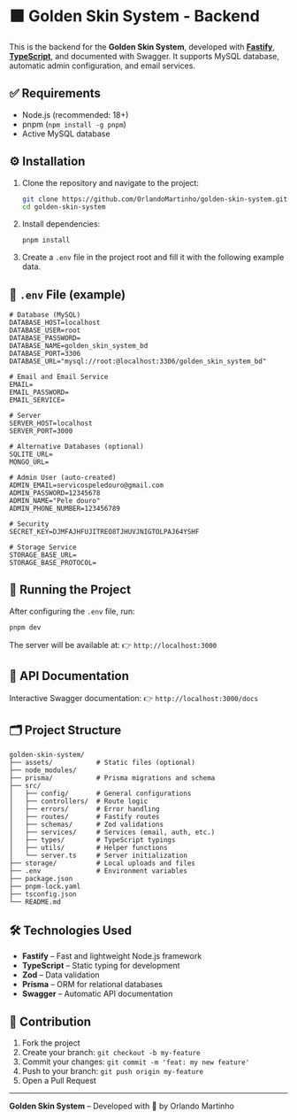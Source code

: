 
# 🟫 Golden Skin System - Backend

This is the backend for the **Golden Skin System**, developed with [**Fastify**](https://www.fastify.io/), [**TypeScript**](https://www.typescriptlang.org/), and documented with Swagger. It supports MySQL database, automatic admin configuration, and email services.

## ✅ Requirements

* Node.js (recommended: 18+)
* pnpm (`npm install -g pnpm`)
* Active MySQL database

## ⚙️ Installation

1. Clone the repository and navigate to the project:

   ```bash
   git clone https://github.com/OrlandoMartinho/golden-skin-system.git
   cd golden-skin-system
   ```

2. Install dependencies:

   ```bash
   pnpm install
   ```

3. Create a `.env` file in the project root and fill it with the following example data.

## 🔐 `.env` File (example)

```env
# Database (MySQL)
DATABASE_HOST=localhost
DATABASE_USER=root
DATABASE_PASSWORD=
DATABASE_NAME=golden_skin_system_bd
DATABASE_PORT=3306
DATABASE_URL="mysql://root:@localhost:3306/golden_skin_system_bd"

# Email and Email Service
EMAIL=
EMAIL_PASSWORD=
EMAIL_SERVICE=

# Server
SERVER_HOST=localhost
SERVER_PORT=3000

# Alternative Databases (optional)
SQLITE_URL=
MONGO_URL=

# Admin User (auto-created)
ADMIN_EMAIL=servicospeledouro@gmail.com
ADMIN_PASSWORD=12345678
ADMIN_NAME="Pele douro"
ADMIN_PHONE_NUMBER=123456789

# Security
SECRET_KEY=DJMFAJHFUJITREO8TJHUVJNIGTOLPAJ64YSHF

# Storage Service
STORAGE_BASE_URL=
STORAGE_BASE_PROTOCOL=
```

## 🚀 Running the Project

After configuring the `.env` file, run:

```bash
pnpm dev
```

The server will be available at:
👉 `http://localhost:3000`

## 📘 API Documentation

Interactive Swagger documentation:
👉 `http://localhost:3000/docs`

## 🗂️ Project Structure

```
golden-skin-system/
├── assets/           # Static files (optional)
├── node_modules/
├── prisma/           # Prisma migrations and schema
├── src/
│   ├── config/       # General configurations
│   ├── controllers/  # Route logic
│   ├── errors/       # Error handling
│   ├── routes/       # Fastify routes
│   ├── schemas/      # Zod validations
│   ├── services/     # Services (email, auth, etc.)
│   ├── types/        # TypeScript typings
│   ├── utils/        # Helper functions
│   └── server.ts     # Server initialization
├── storage/          # Local uploads and files
├── .env              # Environment variables
├── package.json
├── pnpm-lock.yaml
├── tsconfig.json
└── README.md
```

## 🛠️ Technologies Used

* **Fastify** – Fast and lightweight Node.js framework
* **TypeScript** – Static typing for development
* **Zod** – Data validation
* **Prisma** – ORM for relational databases
* **Swagger** – Automatic API documentation

## 🤝 Contribution

1. Fork the project
2. Create your branch: `git checkout -b my-feature`
3. Commit your changes: `git commit -m 'feat: my new feature'`
4. Push to your branch: `git push origin my-feature`
5. Open a Pull Request

---

**Golden Skin System** – Developed with 💛 by Orlando Martinho

